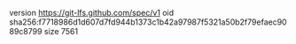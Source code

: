version https://git-lfs.github.com/spec/v1
oid sha256:f7718986d1d607d7fd944b1373c1b42a97987f5321a50b2f79efaec9089c8799
size 7561

